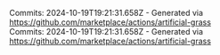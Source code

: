 Commits: 2024-10-19T19:21:31.658Z - Generated via https://github.com/marketplace/actions/artificial-grass
<br>
Commits: 2024-10-19T19:21:31.658Z - Generated via https://github.com/marketplace/actions/artificial-grass
<br>
